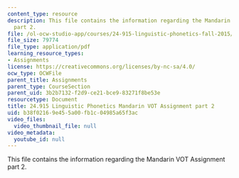 ```yaml
---
content_type: resource
description: This file contains the information regarding the Mandarin VOT Assignment
  part 2.
file: /ol-ocw-studio-app/courses/24-915-linguistic-phonetics-fall-2015/b38f02169e455a00fb1c04985a65f3ac_MIT24_915F15_Assignment2_2.pdf
file_size: 79774
file_type: application/pdf
learning_resource_types:
- Assignments
license: https://creativecommons.org/licenses/by-nc-sa/4.0/
ocw_type: OCWFile
parent_title: Assignments
parent_type: CourseSection
parent_uid: 3b2b7132-f2d9-ce21-bce9-83271f8be53e
resourcetype: Document
title: 24.915 Linguistic Phonetics Mandarin VOT Assignment part 2
uid: b38f0216-9e45-5a00-fb1c-04985a65f3ac
video_files:
  video_thumbnail_file: null
video_metadata:
  youtube_id: null
---
```

This file contains the information regarding the Mandarin VOT Assignment part 2.